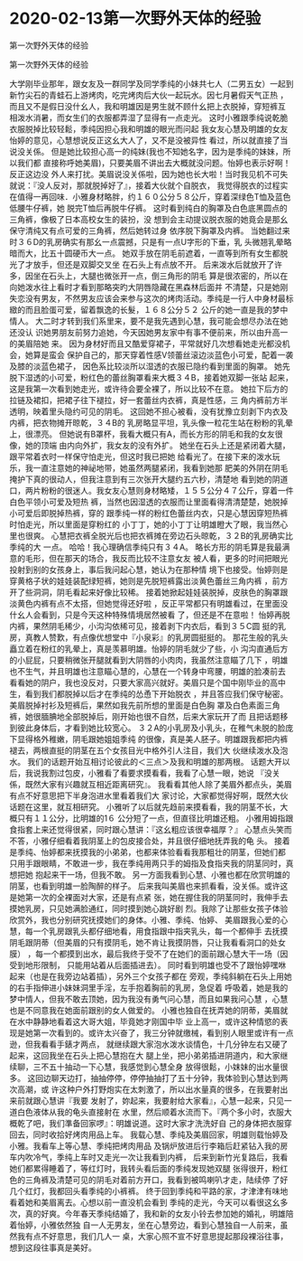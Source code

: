 # 2020-02-13第一次野外天体的经验



第一次野外天体的经验



第一次野外天体的经验


大学刚毕业那年，跟女友及一群同学及同学季纯的小妹共七人（二男五女）一起到新竹尖石的青蛙石上游烤肉，吃完烤肉后大伙一起玩水。因七月暑假天气正热 ，而且又不是假日没什幺人，我和明雄因是男生就不顾什幺把上衣脱掉，穿短裤互 相泼水消暑，而女生们的衣服都弄湿了显得有一点走光。 这时小雅跟季纯说乾脆衣服脱掉比较轻鬆，季纯因担心我和明雄的眼光而问起 我女友心慧及明雄的女友怡婷的意见，心慧想说反正这幺大人了，又不是没被异性 看过，所以就直接了当说没关係。 但是她比较担心高一的纯妹(我也不知她名字，因为是季纯的妹妹，所以我们都 直接称呼她美眉)，只要美眉不讲出去大概就没问题。怡婷也表示好啊！反正这边没 外人来打扰。美眉说没关係啦，因为她也长大啦！当时我见机不可失就说：『没人反对，那就脱掉好了』，接着大伙就个自脱衣， 我觉得脱衣的过程实在值得一再回味．小雅身材略胖，约１６０公分５８公斤，穿着深绿色T恤及蓝色低腰牛仔裤，她 脱完T恤后再脱牛仔裤。 这时看到纯白的胸罩及白色底黑圆点的三角裤，像极了日本高校女生的装扮，没 想到会主动提议脱衣服的她竟会是那幺保守清纯又有点可爱的三角裤，然后她转过身 依序脱下胸罩及内裤。 当她翻过来时３６D的乳房确实有那幺一点震撼，只是有一点U字形的下垂，乳 头微翘乳晕略暗而大，比五十圆硬币大一点。 她双手放在阴毛前遮着，一直等到所有女生都脱光了才放手，但还是双脚交叉坐 在石头上有点放不开。 后来泼水后就放开了许多，因坐在石头上，大腿也微张开一点，倒三角形的阴毛 算是很浓密的，所以在向她泼水往上看时才看到那略突旳大阴唇隐藏在黑森林后面并 不清楚，只是她刚失恋没有男友，不然男友应该会来参与这次的烤肉活动。季纯是一行人中身材最标緻的而且脸蛋可爱，留着飘逸的长髮，１６８公分５２ 公斤的她一直是我的梦中情人。 大二时才转到我们系里来，要不是我先遇到心慧，我可能会想尽办法在她还没认 识她男朋友前努力追她，今天因她男友家中有事不便前来，所以由升高一的美眉陪她 来。 因为身材好而且又酷爱穿裙子，平常就好几次想看她走光都没机会，她算是蛮会 保护自己的，那天穿着性感V领蕾丝滚边淡蓝色小可爱，配着一袭及膝的淡蓝色裙子， 因色系比较淡所以湿透的衣服已隐约看到里面的胸罩。 她先脱下湿透的小可爱，粉红色的蕾丝胸罩看来大概３４B，接着她双脚一张站 起来，这是我第一次看到她走光，或许待会要全裸了，所以比较不在意。 她拉下后方的拉链及裙扣，把裙子往下褪拉，好一套蕾丝内衣裤，真是性感，三 角内裤前方半透明，映着里头隐约可见的阴毛。 这回她不担心被看，没有犹豫立刻剥下内衣及内裤，把衣物摊开晾乾，３４B的 乳房略显平坦，乳头像一粒花生站在粉粉的乳晕上，很漂亮。 但她说有B罩杯，我看大概只有A，而长方形的阴毛和我的女友很像，她的顶端 由内向外扩，我女友的没有外扩。 她坐在石头上还是紧闭着大腿，跟平常着衣时一样保守怕走光，但这时我已把她 给看光了。在接下来的泼水玩乐，我一直注意她的神祕地带，她虽然两腿紧闭，我看到她那 肥美的外阴在阴毛掩护下真的很动人，但我注意到有三次张开大腿约五六秒，清楚地 看到她的阴道口，两片粉粉的很迷人。我女友心慧则身材略矮，１５５公分４７公斤，穿着一件白色平领小可爱及短热 裤，当然也因湿透的衣服而让里面看得清清楚楚，她脱掉小可爱后即脱掉热裤，穿的 跟季纯一样的粉红色蕾丝内衣，只是心慧因穿短热裤时怕走光，所以里面是穿粉红的 小丁丁，她的小丁丁让明雄瞪大了眼，我当然心里也很爽。 心慧把衣裤全脱光后也把衣裤摊在旁边石头晾乾，３２B的乳房确实比季纯的大 一点。 哈哈！我心理确信季纯只有３４A。 略长方形的阴毛算是我最满意的毛形，但在那天的场合，我反而比较不注意女友 被人看，更多的时间把眼光投射到别的女孩身上，事后我问起心慧，她认为在那种情 境下也接受。怡婷则是穿黄格子状的娃娃装配绿短裤，她则是先脱短裤露出淡黄色蕾丝三角内裤 ，前方开了些洞洞，阴毛看起来好像比较稀。 接着她掀起娃娃装脱掉，皮肤色的胸罩跟淡黄色内裤有点不太搭，但她觉得还好啦 ，反正平常都只有明雄看过，在里面没什幺人会看到，只是今天这种特殊情境居然被看 了，但还是不在意啦！ 怡婷再脱内裤，果然阴毛稀少，小沟沟依稀可见，接着剥下内衣后，看到３５C圆 挺的乳房，真教人赞歎，有点像优想堂中『小泉彩』的乳房圆挺挺的。 那花生般的乳头矗立着在粉红的乳晕上，真是羡慕明雄。怡婷的阴毛就少了些，小 沟沟直通后方的小屁屁，只要稍微张开腿就看到大阴唇的小肉肉，我虽然注意瞄了几下 ，明雄也不生气，并且明雄也注意瞄心慧的，心慧在一个转身中弯腰，明雄的脸凑前去 看看她的阴户，我也没反对，只要大家高兴就好。美眉只是个国中刚毕业的高中生，看到我们都脱掉以后才在季纯的怂恿下开始脱衣 ，并且答应我们保守秘密。美眉脱掉衬衫及短裤后，果然如我先前所想的里面是白色胸 罩及白色素面三角裤，她很腼腆地全部脱掉后，刚开始也很不自然，后来大家玩开了而 且把话题移到彼此身体后，才看到她比较宽心。 ３２A的小乳房及小乳头，在稚气未脱的脸庞下显得格外稚嫩，阴毛跟她姐姐季纯 的很像，真是美人胚子。明雄跟我都把内裤褪去，两根直挺的阴茎在五个女孩目光中格外引人注目，我们大 伙继续泼水及泡水。 我们的话题开始互相讨论彼此的＜三点＞及我和明雄的那两根。 话题大开以后，我说我割过包皮，小雅看了看要求摸看看，我看了心慧一眼，她说 『没关係，既然大家有兴趣就互相近距离研究』。 我看看其他人除了美眉外都点头，美眉有点不好意思把下半身泡进水里看着我们大 家讨论，大家都觉得好啊，既然大伙话题在这里，就互相研究。 小雅听了以后就先趋前来摸看看，我的阴茎不长，大概只有１１公分，比明雄的1６ 公分短了一点，但直径比明雄还粗。 小雅用姆指跟食指套上来还觉得很紧，同时跟心慧讲：『这幺粗应该很幸福厚？』 心慧点头笑而不答，小雅仔细看着我阴茎上的包皮接合处，并且很仔细地抚弄我的龟 头。 接着是季纯、怡婷都来抚摸我的小弟弟，也都来体验看看我那粗壮的阴茎，但她们都 只用手跟眼睛，不敢进一步，我在季纯用两只手的姆指及食指夹我的阴茎同时，真想把她 抱起来干一场，但我不敢。 另一方面我看到心慧、小雅也都在欣赏明雄的阴茎，也看到明雄一脸陶醉的样子。 后来我叫美眉也来抓看看，没关係。或许这是她第一次的全裸面对大家，还是有点紧 张，她在握住我的阴茎同时，我伸手去摸她乳房，只见她满脸通红，同时摸到她心跳好剧 烈。我除了让那些女孩子体验欣赏外，我也分别研究抚摸她们的身体。小雅、季纯、怡婷、 美眉跟我心爱的心慧，每一个乳房跟乳头都仔细地看，用食指跟中指夹乳头，每一个都伸手 去抚摸阴毛跟阴蒂（但美眉的只有摸阴毛，她不肯让我摸阴唇，只让我看看洞口的处女膜） ，每一个都摸到出水，最后我终于受不了在她们的面前跟心慧大干一场（因受到地形限制， 只能用站着从后面插进去）。 同时看到明雄也受不了跟怡婷嘿咻起来（也是在我旁边站着插），另外三个女孩子都在 旁观，季纯斜躺在石头上用她的右手指伸进小妹妹洞里手淫，左手抱着胸前的乳房，急促着 呼吸着，她是我的梦中情人，但我不敢去顶她，因为我没有勇气问心慧，而且如果我问心慧 ，心慧也是不同意我在她面前跟别的女人做爱的。 小雅也独自在抚弄她的阴蒂，美眉就在水中静静地看着这大哥大姐，毕竟她才刚国中毕 业上高一，或许这种情慾的表现是她第一次看到的。或许太兴奋了，我三分钟就缴械，看到别人眼里或许有一点逊，但我看看手錶才两点， 就继续跟大家泡水泼水谈情色，十几分钟左右又硬了起来，这回我坐在石头上把心慧抱在大 腿上坐，把小弟弟插进阴道内，和大家继续聊，三不五十抽动一下心慧，我感觉到心慧全身 放得很鬆，小妺妹的出水量很多。 这回边聊天边打，抽抽停停，停停抽抽打了五十分钟，我体验到心慧达到两次高潮，或 许这种户外打野炮实在太刺激了，所以出水量真的很多，在我要射出来前就跟心慧讲『我要 发射了，妳起来，我要射给大家看』，心慧一起来，只见一道白色液体从我的龟头直接射在 水里，然后顺着水流而下。『两个多小时，衣服大概乾了吧，我们準备回家啰』：明雄说道。这时大家才洗洗好自 己的身体把衣服穿回去，同时收拾好烤肉用品上车。 我载心慧、季纯及美眉回家，明雄则载怡婷及小雅。我看车上等心慧、季纯把烤肉用品 及锅炉放进后行李箱后赶紧钻入我的房车内吹冷气，季纯上车时又走光一次让我看到内裤， 后来到新竹光复路后，我看她们都累得睡着了，等红灯时，我转头看后面的季纯发现她双腿 张得很开，粉红色的三角裤及清楚可见的阴毛对着前方开口，我看到被鸣喇叭才走，陆续停 了好几个红灯，我都回头看季纯的小裤裤。 终于回到季纯和平路的家，才津津有味地看着她和美眉离去。心想以前一直没机会看到 季纯的走光，今天可以看很这幺多次，真的好爽。今年春天季纯结婚了，我和新的女友小铃去参加她的婚礼，明雄陪着怡婷，小雅依然独 自一人无男友，坐在心慧旁边，看到心慧独自一人前来，虽然我有点不好意思，我们几人一 桌，大家心照不宣不好意思提起那段裸浴往事，想到这段往事真是美好。


